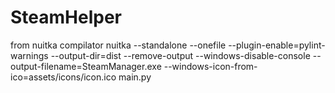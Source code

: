 # SteamHelper



from nuitka compilator
nuitka --standalone --onefile --plugin-enable=pylint-warnings --output-dir=dist --remove-output --windows-disable-console --output-filename=SteamManager.exe --windows-icon-from-ico=assets/icons/icon.ico main.py